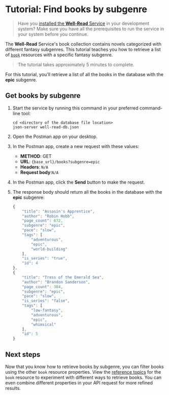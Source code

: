 # Tutorial: Find books by subgenre

> Have you [installed the **Well-Read** Service](../service-prerequisites.md) in your development system?
> Make sure you have all the prerequisites to run the service in your system before you continue.

The **Well-Read** Service's book collection contains novels categorized with different fantasy subgenres.
This tutorial teaches you how to retrieve a list of [`book`](../api/book.md) resources with a specific fantasy subgenre.

>The tutorial takes approximately 5 minutes to complete.

For this tutorial, you'll retrieve a list of all the books in the database with the **epic** subgenre.

## Get books by subgenre

1. Start the service by running this command in your preferred command-line tool:

    ```shell
    cd <directory of the database file location>
    json-server well-read-db.json
    ```

2. Open the Postman app on your desktop.
3. In the Postman app, create a new request with these values:
    * **METHOD**: GET
    * **URL**: `{base_url}/books?subgenre=epic`
    * **Headers**: `N/A`
    * **Request body**:`N/A`

4. In the Postman app, click the **Send** button to make the request.
5. The response body should return all the books in the database with the **epic** subgenre:

    ```js
    {
        "title": "Assasin's Apprentice",
        "author": "Robin Hobb",
        "page_count": 672,
        "subgenre": "epic",
        "pace": "slow",
        "tags": [
            "adventurous",
            "epic",
            "world-building"
        ],
        "is_series": "true",
        "id": 4
    },
    {
        "title": "Tress of the Emerald Sea",
        "author": "Brandon Sanderson",
        "page_count": 384,
        "subgenre": "epic",
        "pace": "slow",
        "is_series": "false",
        "tags": [
            "low-fantasy",
            "adventurous",
            "epic",
            "whimsical"
        ],
        "id": 5
    }
    ```

## Next steps

Now that you know how to retrieve books by subgenre, you can filter books using the other `book` resource properties.
View the [reference topics](../index.md#api-reference) for the `book` resource to experiment with different ways to retrieve books.
You can even combine different properties in your API request for more refined results.

